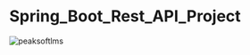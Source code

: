 # Spring_Boot_Rest_API_Project
![peaksoftlms](https://user-images.githubusercontent.com/104366514/194830552-9b9a6adc-5170-4fa1-b4b5-9fd5e8953105.png)
